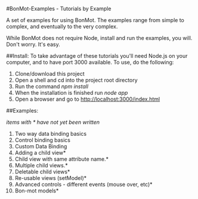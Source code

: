 #BonMot-Examples - Tutorials by Example

A set of examples for using BonMot. 
The examples range from simple to complex, and eventually to the very complex.
 
While BonMot does not require Node, install and run the examples, you will. 
Don't worry. It's easy.

##Install:
To take advantage of these tutorials you'll need Node.js on your computer, 
and to have port 3000 available. To use, do the following:
1. Clone/download this project
1. Open a shell and cd into the project root directory 
1. Run the command *npm install*
1. When the installation is finished run *node app*
1. Open a browser and go to [http://localhost:3000/index.html](http://localhost:3000/index.html)

##Examples: 

*items with * have not yet been written*
1. Two way data binding basics
2. Control binding basics
3. Custom Data Binding
3. Adding a child view*
4. Child view with same attribute name.*
5. Multiple child views.*
6. Deletable child views*
7. Re-usable views (setModel)*
8. Advanced controls - different events (mouse over, etc)*
9. Bon-mot models*
